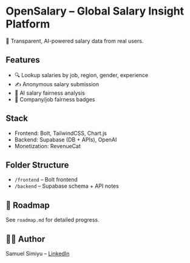 # OpenSalary – Global Salary Insight Platform

🚀 Transparent, AI-powered salary data from real users.

## Features
- 🔍 Lookup salaries by job, region, gender, experience
- ✍️ Anonymous salary submission
- 🤖 AI salary fairness analysis
- 🏅 Company/job fairness badges

## Stack
- Frontend: Bolt, TailwindCSS, Chart.js
- Backend: Supabase (DB + APIs), OpenAI
- Monetization: RevenueCat

## Folder Structure
- `/frontend` – Bolt frontend
- `/backend` – Supabase schema + API notes


## 🚧 Roadmap
See `roadmap.md` for detailed progress.

## 🧑‍💻 Author
Samuel Simiyu – [LinkedIn](https://www.linkedin.com/in/samuel-simiyu-63270a236)

